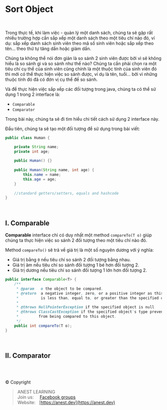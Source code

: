 # Sort Object

<br />

Trong thực tế, khi làm việc - quản lý một danh sách, chúng ta sẽ gặp rất nhiều trường hợp cần sắp xếp một danh sách theo một tiêu chí nào đó, ví dụ: sắp xếp danh sách sinh viên theo mã số sinh viên hoặc sắp xếp theo tên... theo thứ tự tăng dần hoặc giảm dần.

Chúng ta không thể nói đơn giản là so sánh 2 sinh viên được bởi vì sẽ không hiểu là so sánh gì và so sánh như thế nào? Chúng ta cần phải chọn ra một tiêu chí cụ thể của sinh viên cũng chính là một thuộc tính của sinh viên đó thì mới có thể thực hiện việc so sánh được, ví dụ là tên, tuổi... bởi vì những thuộc tính đó đã có đơn vị cụ thể đế so sánh.

Và để thực hiện việc sắp xếp các đối tượng trong java, chúng ta có thể sử dụng 1 trong 2 interface là:

- `Comparable`
- `Comparator`

Trong bài này, chúng ta sẽ đi tìm hiểu chi tiết cách sử dụng 2 interface này.

Đầu tiên, chúng ta sẽ tạo một đối tượng để sử dụng trong bài viết:

```java
public class Human {

    private String name;
    private int age;
 
    public Human() {}
 
    public Human(String name, int age) {
        this.name = name;
        this.age = age;
    }
 
    //standard getters/setters, equals and hashcode
}
```

<br />

## I. Comparable

**Comparable** interface chỉ có duy nhất một method `compareTo(T o)` giúp chúng ta thực hiện việc so sánh 2 đối tượng theo một tiêu chí nào đó.

Method `compareTo()` sẽ trả về giá trị là một số nguyên dương với ý nghĩa:

- Giá trị bằng `0` nếu tiêu chí so sánh 2 đối tượng bằng nhau.
- Giá trị âm nếu tiêu chí so sánh đối tượng 1 bé hơn đối tượng 2.
- Giá trị dương nếu tiêu chí so sánh đối tượng 1 lớn hơn đối tượng 2.

```java
public interface Comparable<T> {
    /**
     * @param   o the object to be compared.
     * @return  a negative integer, zero, or a positive integer as this object
     *          is less than, equal to, or greater than the specified object.
     *
     * @throws NullPointerException if the specified object is null
     * @throws ClassCastException if the specified object's type prevents it
     *         from being compared to this object.
     */
    public int compareTo(T o);
}
```

<br />

## II. Comparator

<br />

##  

© Copyright
> ANEST LEARNING  
> Join us: &nbsp;&nbsp;&nbsp; [Facebook groups](https://www.facebook.com/groups/anest.learning/)  
> Website: &nbsp; [https://anest.dev](https://anest.dev) 
